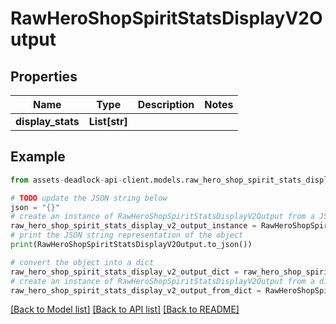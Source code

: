 # RawHeroShopSpiritStatsDisplayV2Output


## Properties

Name | Type | Description | Notes
------------ | ------------- | ------------- | -------------
**display_stats** | **List[str]** |  | 

## Example

```python
from assets-deadlock-api-client.models.raw_hero_shop_spirit_stats_display_v2_output import RawHeroShopSpiritStatsDisplayV2Output

# TODO update the JSON string below
json = "{}"
# create an instance of RawHeroShopSpiritStatsDisplayV2Output from a JSON string
raw_hero_shop_spirit_stats_display_v2_output_instance = RawHeroShopSpiritStatsDisplayV2Output.from_json(json)
# print the JSON string representation of the object
print(RawHeroShopSpiritStatsDisplayV2Output.to_json())

# convert the object into a dict
raw_hero_shop_spirit_stats_display_v2_output_dict = raw_hero_shop_spirit_stats_display_v2_output_instance.to_dict()
# create an instance of RawHeroShopSpiritStatsDisplayV2Output from a dict
raw_hero_shop_spirit_stats_display_v2_output_from_dict = RawHeroShopSpiritStatsDisplayV2Output.from_dict(raw_hero_shop_spirit_stats_display_v2_output_dict)
```
[[Back to Model list]](../README.md#documentation-for-models) [[Back to API list]](../README.md#documentation-for-api-endpoints) [[Back to README]](../README.md)


